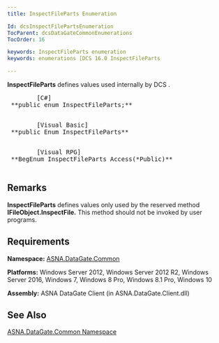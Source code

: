 ```yaml
---
title: InspectFileParts Enumeration

Id: dcsInspectFilePartsEnumeration
TocParent: dcsDataGateCommonEnumerations
TocOrder: 16

keywords: InspectFileParts enumeration
keywords: enumerations [DCS 16.0 InspectFileParts

---
```


<span> **InspectFileParts** </span> defines values used internally by DCS . 
<pre class="prettyprint">
        <span class="lang">[C#]</span>
 **public enum InspectFileParts;** 
      </pre>
<pre class="prettyprint">
        <span class="lang">[Visual Basic] </span>
 **public Enum InspectFileParts** 
      </pre>
<pre class="prettyprint">
        <span class="lang">[Visual RPG]</span>
 **BegEnum InspectFileParts Access(*Public)** 
      </pre>

## Remarks

**InspectFileParts** defines values only used by the reserved method **IFileObject.InspectFile.** This method should not be invoked by user programs. 
## Requirements

**Namespace:** [ASNA.DataGate.Common](datagate-common-namespace.html) 

**Platforms:** Windows Server 2012, Windows Server 2012 R2, Windows Server 2016, Windows 7, Windows 8 Pro, Windows 8.1 Pro, Windows 10

**Assembly:** ASNA DataGate Client (in ASNA.DataGate.Client.dll)
## See Also


[ASNA.DataGate.Common Namespace](datagate-common-namespace.html)

